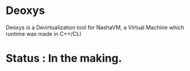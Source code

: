 # Deoxys
Deoxys is a Devirtualization tool for NashaVM, a Virtual Machine which runtime was made in C++/CLI
# Status : In the making.
